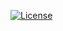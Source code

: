 [![License](https://img.shields.io/packagist/l/loopline-systems/closeio-api-wrapper.svg)](http://opensource.org/licenses/MIT)   
